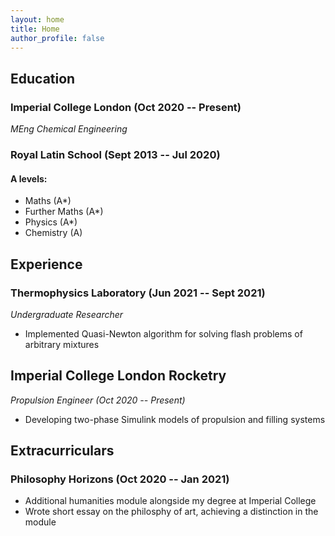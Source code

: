 ```yaml
---
layout: home
title: Home
author_profile: false
---
```

## Education 
### Imperial College London (Oct 2020 -- Present)
*MEng Chemical Engineering*
### Royal Latin School (Sept 2013 -- Jul 2020)
#### A levels:
- Maths (A\*)
- Further Maths (A\*)
- Physics (A\*)
- Chemistry (A)

## Experience 
### Thermophysics Laboratory (Jun 2021 -- Sept 2021)
*Undergraduate Researcher*
- Implemented Quasi-Newton algorithm for solving flash problems of arbitrary mixtures 

## Imperial College London Rocketry 
*Propulsion Engineer (Oct 2020 -- Present)*
- Developing two-phase Simulink models of propulsion and filling systems 

## Extracurriculars 
### Philosophy Horizons (Oct 2020 -- Jan 2021)
- Additional humanities module alongside my degree at Imperial College
- Wrote short essay on the philosphy of art, achieving a distinction in the module